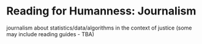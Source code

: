 # Reading for Humanness: Journalism

journalism about statistics/data/algorithms in the context of justice (some may include reading guides - TBA)
